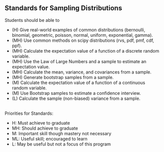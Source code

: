 ## Standards for Sampling Distributions
Students should be able to
 * (H) Give real-world examples of common distributions (bernoulli, binomial, geometric, poisson, normal, uniform, exponential, gamma).
 * (MH) Use common methods on scipy distributions (rvs, pdf, pmf, cdf, ppf).
 * (MH) Calculate the expectation value of a function of a discrete random variable.
 * (MH) Use the Law of Large Numbers and a sample to estimate an expectation value.
 * (MH) Calculate the mean, variance, and covariances from a sample.
 * (MH) Generate bootstrap samples from a sample.
 * (M) Calculate the expectation value of a function of a continuous random variable.
 * (M) Use Bootstrap samples to estimate a confidence interview.
 * (L) Calculate the sample (non-biased) variance from a sample.

<br/>Priorities for Standards:
 * H:  Must achieve to graduate
 * MH: Should achieve to graduate
 * M:  Important skill though mastery not necessary
 * ML: Useful skill; encouraged to learn
 * L:  May be useful but not a focus of this program
